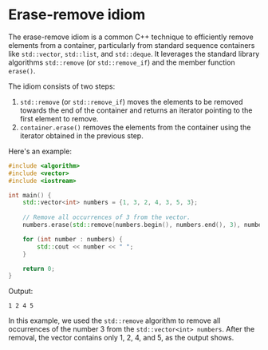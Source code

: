 # Erase-remove idiom

The erase-remove idiom is a common C++ technique to efficiently remove elements from a container, particularly from standard sequence containers like `std::vector`, `std::list`, and `std::deque`. It leverages the standard library algorithms `std::remove` (or `std::remove_if`) and the member function `erase()`.

The idiom consists of two steps:
1. `std::remove` (or `std::remove_if`) moves the elements to be removed towards the end of the container and returns an iterator pointing to the first element to remove.
2. `container.erase()` removes the elements from the container using the iterator obtained in the previous step.

Here's an example:

```cpp
#include <algorithm>
#include <vector>
#include <iostream>

int main() {
    std::vector<int> numbers = {1, 3, 2, 4, 3, 5, 3};
    
    // Remove all occurrences of 3 from the vector.
    numbers.erase(std::remove(numbers.begin(), numbers.end(), 3), numbers.end());

    for (int number : numbers) {
        std::cout << number << " ";
    }

    return 0;
}
```

Output:

```
1 2 4 5
```

In this example, we used the `std::remove` algorithm to remove all occurrences of the number 3 from the `std::vector<int> numbers`. After the removal, the vector contains only 1, 2, 4, and 5, as the output shows.